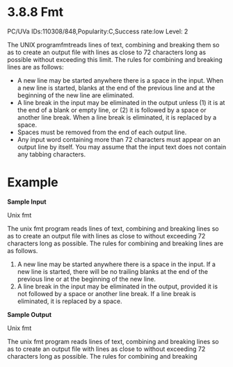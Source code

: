 # 3.8.8 Fmt

PC/UVa IDs:110308/848,Popularity:C,Success rate:low Level: 2

The UNIX programfmtreads lines of text, combining and breaking them so as
to create an output file with lines as close to 72 characters long as possible without
exceeding this limit. The rules for combining and breaking lines are as follows:

- A new line may be started anywhere there is a space in the input. When a new
    line is started, blanks at the end of the previous line and at the beginning of the
    new line are eliminated.
- A line break in the input may be eliminated in the output unless (1) it is at the
    end of a blank or empty line, or (2) it is followed by a space or another line break.
    When a line break is eliminated, it is replaced by a space.
- Spaces must be removed from the end of each output line.
- Any input word containing more than 72 characters must appear on an output
    line by itself.
You may assume that the input text does not contain any tabbing characters.

# Example

**Sample Input**

Unix fmt

The unix fmt program reads lines of text, combining
and breaking lines so as to create an
output file with lines as close to without exceeding
72 characters long as possible. The rules for combining and breaking
lines are as follows.

1. A new line may be started anywhere there is a space in the input.
If a new line is started, there will be no trailing blanks at the
end of the previous line or at the beginning of the new line.
2. A line break in the input may be eliminated in the output, provided
it is not followed by a space or another line break. If a line
break is eliminated, it is replaced by a space.

**Sample Output**

Unix fmt

The unix fmt program reads lines of text, combining and breaking lines
so as to create an output file with lines as close to without exceeding
72 characters long as possible. The rules for combining and breaking

